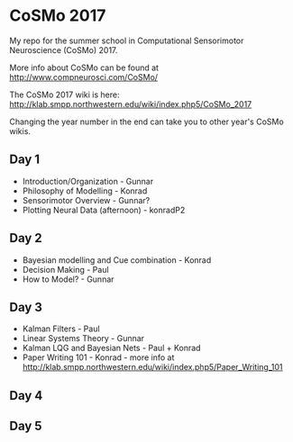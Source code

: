 # CoSMo 2017
My repo for the summer school in Computational Sensorimotor Neuroscience (CoSMo) 2017.

More info about CoSMo can be found at http://www.compneurosci.com/CoSMo/

The CoSMo 2017 wiki is here: http://klab.smpp.northwestern.edu/wiki/index.php5/CoSMo_2017

Changing the year number in the end can take you to other year's CoSMo wikis.

## Day 1
* Introduction/Organization - Gunnar
* Philosophy of Modelling - Konrad
* Sensorimotor Overview - Gunnar?
* Plotting Neural Data (afternoon) - konradP2

## Day 2
* Bayesian modelling and Cue combination - Konrad
* Decision Making - Paul
* How to Model? - Gunnar

## Day 3
* Kalman Filters - Paul
* Linear Systems Theory - Gunnar
* Kalman LQG and Bayesian Nets - Paul + Konrad
* Paper Writing 101 - Konrad - more info at http://klab.smpp.northwestern.edu/wiki/index.php5/Paper_Writing_101

## Day 4


## Day 5
